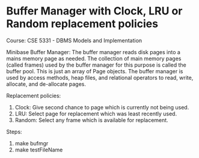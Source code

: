 # Buffer Manager with Clock, LRU or Random replacement policies

Course: CSE 5331 - DBMS Models and Implementation

Minibase Buffer Manager: 
The buffer manager reads disk pages into a mains memory page as needed. The collection of main memory pages (called frames) used by the buffer manager for this purpose is called the buffer pool. This is just an array of Page objects. The buffer manager is used by access methods, heap files, and relational operators to read, write, allocate, and de-allocate pages.

Replacement policies:

1. Clock: Give second chance to page which is currently not being used.
2. LRU: Select page for replacement which was least recently used. 
3. Random: Select any frame which is available for replacement.

Steps:

1. make bufmgr
2. make testFileName